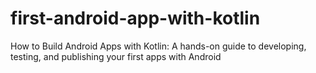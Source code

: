 # first-android-app-with-kotlin
How to Build Android Apps with Kotlin: A hands-on guide to developing, testing, and publishing your first apps with Android
